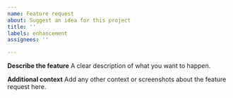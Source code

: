```yaml
---
name: Feature request
about: Suggest an idea for this project
title: ''
labels: enhancement
assignees: ''

---
```


**Describe the feature**
A clear description of what you want to happen.

**Additional context**
Add any other context or screenshots about the feature request here.
